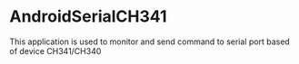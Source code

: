 # AndroidSerialCH341
This application is used to monitor and send command to serial port based of device CH341/CH340
